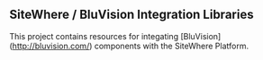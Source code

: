 SiteWhere / BluVision Integration Libraries
-------------------------------------------
This project contains resources for integating [BluVision] (http://bluvision.com/) components
with the SiteWhere Platform.
